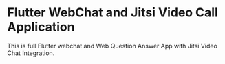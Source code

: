 # Flutter WebChat and Jitsi Video Call Application

This is full Flutter webchat and Web Question Answer App with Jitsi Video Chat Integration.

